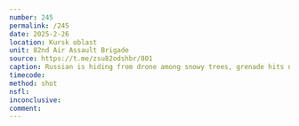 ```yaml
---
number: 245
permalink: /245
date: 2025-2-26
location: Kursk oblast
unit: 82nd Air Assault Brigade
source: https://t.me/zsu82odshbr/801
caption: Russian is hiding from drone among snowy trees, grenade hits nearby. He first appears to try shoot himself in the heart, rolls over the ground for a while, then proceeds with giving himself a headshot 
timecode: 
method: shot
nsfl: 
inconclusive: 
comment: 
---
```

<script async src="https://telegram.org/js/telegram-widget.js?22" data-telegram-post="zsu82odshbr/801" data-width="100%"></script>